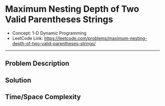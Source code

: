 # Maximum Nesting Depth of Two Valid Parentheses Strings

- Concept: 1-D Dynamic Programming
- LeetCode Link: https://leetcode.com/problems/maximum-nesting-depth-of-two-valid-parentheses-strings/

---

## Problem Description

## Solution

## Time/Space Complexity

